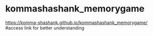 # kommashashank_memorygame
https://komma-shashank.github.io/kommashashank_memorygame/ #access link for better understanding

